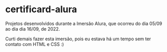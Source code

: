 # certificard-alura

Projetos desenvolvidos durante a Imersão Alura, que ocorreu do dia 05/09 ao dia dia 16/09, de 2022.

Curti demais fazer esta imersão, pois eu estava há um tempo sem ter contato com HTML e CSS :)
